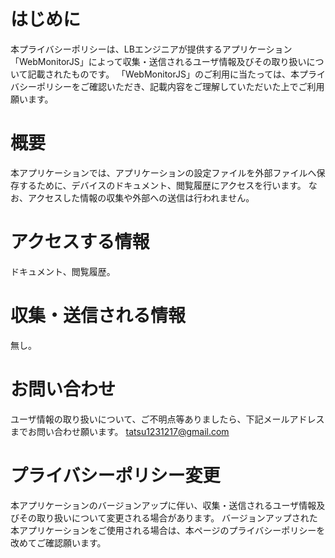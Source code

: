 # はじめに
本プライバシーポリシーは、LBエンジニアが提供するアプリケーション「WebMonitorJS」によって収集・送信されるユーザ情報及びその取り扱いについて記載されたものです。
「WebMonitorJS」のご利用に当たっては、本プライバシーポリシーをご確認いただき、記載内容をご理解していただいた上でご利用願います。

# 概要
本アプリケーションでは、アプリケーションの設定ファイルを外部ファイルへ保存するために、デバイスのドキュメント、閲覧履歴にアクセスを行います。
なお、アクセスした情報の収集や外部への送信は行われません。

# アクセスする情報
ドキュメント、閲覧履歴。

# 収集・送信される情報
無し。

# お問い合わせ
ユーザ情報の取り扱いについて、ご不明点等ありましたら、下記メールアドレスまでお問い合わせ願います。
tatsu1231217@gmail.com

# プライバシーポリシー変更
本アプリケーションのバージョンアップに伴い、収集・送信されるユーザ情報及びその取り扱いについて変更される場合があります。
バージョンアップされた本アプリケーションをご使用される場合は、本ページのプライバシーポリシーを改めてご確認願います。
